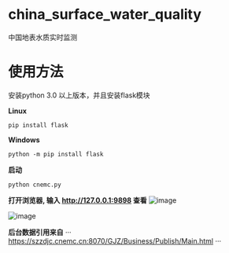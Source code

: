 # china_surface_water_quality
中国地表水质实时监测

# 使用方法
安装python 3.0 以上版本，并且安装flask模块

**Linux**
```
pip install flask
```
**Windows**
```
python -m pip install flask
```

**启动**
```
python cnemc.py
```

**打开浏览器, 输入 http://127.0.0.1:9898 查看**
![image](https://github.com/user-attachments/assets/d46ff01b-c6d1-44cc-9885-a3c75f5baca7)


![image](https://github.com/user-attachments/assets/2add1ef5-f55c-42af-b9a1-7ecc5f16e6bd)


**后台数据引用来自**
···
https://szzdjc.cnemc.cn:8070/GJZ/Business/Publish/Main.html
···
